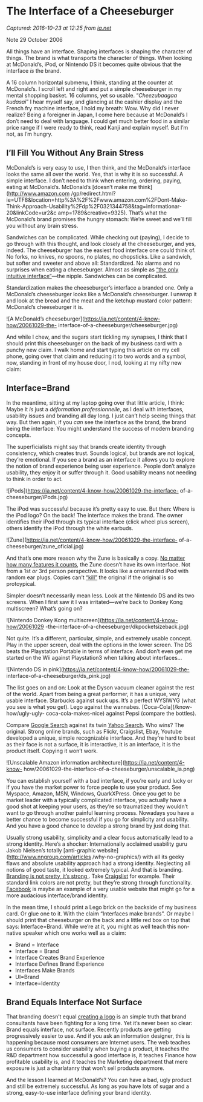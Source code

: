 # The Interface of a Cheeseburger

_Captured: 2016-10-23 at 12:25 from [ia.net](https://ia.net/know-how/the-interface-of-a-cheeseburger)_

Note 29 October 2006

All things have an interface. Shaping interfaces is shaping the character of
things. The brand is what transports the character of things. When looking at
McDonald’s, iPod, or Nintendo DS it becomes quite obvious that the interface
_is_ the brand.

A 16 column horizontal submenu, I think, standing at the counter at
McDonald’s. I scroll left and right and put a simple cheeseburger in my mental
shopping basket. 16 columns, yet so usable. “_Cheezubaagaa kudasai_” I hear
myself say, and glancing at the cashier display and the French fry machine
interface, I hold my breath: Wow. Why did I never realize? Being a foreigner
in Japan, I come here because at McDonald’s I don’t need to deal with
language. I could get much better food in a similar price range if I were
ready to think, read Kanji and explain myself. But I’m not, as I’m hungry.

## I’ll Fill You Without Any Brain Stress

McDonald’s is very easy to use, I then think, and the McDonald’s interface
looks the same all over the world. Yes, that is why it is so successful. A
simple interface. I don’t need to think when entering, ordering, paying,
eating at McDonald’s. McDonald’s [doesn’t make me think](http://www.amazon.com
/gp/redirect.html?ie=UTF8&location=http%3A%2F%2Fwww.amazon.com%2FDont-Make-
Think-Approach-Usability%2Fdp%2F0321344758&tag=informationar-20&linkCode=ur2&c
amp=1789&creative=9325). That’s what the McDonald’s brand promises the hungry
stomach: We’re sweet and we’ll fill you without any brain stress.

Sandwiches can be complicated. While checking out (paying), I decide to go
through with this thought, and look closely at the cheeseburger, and yes,
indeed. The cheeseburger has the easiest food interface one could think of. No
forks, no knives, no spoons, no plates, no chopsticks. Like a sandwich, but
softer and sweeter and above all: Standardized. No alarms and no surprises
when eating a cheeseburger. Almost as simple as [“the only intuitive
interface”](http://www.greenend.org.uk/rjk/2002/08/nipple.html)—the nipple.
Sandwiches can be complicated.

Standardization makes the cheeseburger’s interface a branded one. Only a
McDonald’s cheeseburger looks like a McDonald’s cheeseburger. I unwrap it and
look at the bread and the meat and the ketchup mustard color pattern:
McDonald’s cheeseburger it is.

![A McDonald’s cheeseburger](https://ia.net/content/4-know-how/20061029-the-
interface-of-a-cheeseburger/cheeseburger.jpg)

And while I chew, and the sugars start tickling my synapses, I think that I
should print this cheeseburger on the back of my business card with a punchy
new claim. I walk home and start typing this article on my cell phone, going
over that claim and reducing it to two words and a symbol, now, standing in
front of my house door, I nod, looking at my nifty new claim:

## Interface=Brand

In the meantime, sitting at my laptop going over that little article, I think:
Maybe it _is_ just a _déformation professionnelle_, as I deal with interfaces,
usability issues and branding all day long. I just can’t help seeing things
that way. But then again, if you _can_ see the interface as the brand, the
brand being the interface: You might understand the success of modern branding
concepts.

The superficialists might say that brands create identity through consistency,
which creates trust. Sounds logical, but brands are not logical, they’re
emotional. If you see a brand as an interface it allows you to explore the
notion of brand experience being user experience. People don’t analyze
usability, they enjoy it or suffer through it. Good usability means not
needing to think in order to act.

![iPods](https://ia.net/content/4-know-how/20061029-the-interface-
of-a-cheeseburger/iPods.jpg)

The iPod was successful because it’s pretty easy to use. But then: Where is
the iPod logo? On the back! The interface makes the brand. The owner
identifies their iPod through its typical interface (click wheel plus screen),
others identify the iPod through the white earbuds.

![Zune](https://ia.net/content/4-know-how/20061029-the-interface-
of-a-cheeseburger/zune_oficial.jpg)

And that’s one more reason why the Zune is basically a copy. [No matter how
many features it
counts](http://www.acm.org/ubiquity/views/v7i07_pfeiffer.html), the Zune
doesn’t have its own interface. Not from a 1st _or_ 3rd person perspective. It
looks like a ornamented iPod with random ear plugs. Copies can’t
[“kill”](http://www.wired.com/news/columns/0,71896-0.html?tw=rss.index) the
original if the original is so protoypical.

Simpler doesn’t necessarily mean less. Look at the Nintendo DS and its two
screens. When I first saw it I was irritated—we’re back to Donkey Kong
multiscreen? What’s going on?

![Nintendo Donkey Kong multiscreen](https://ia.net/content/4-know-how/20061029
-the-interface-of-a-cheeseburger/dkpocketsizeback.jpg)

Not quite. It’s a different, particular, simple, and extremely usable concept.
Play in the upper screen, deal with the options in the lower screen. The DS
beats the Playstation Portable in terms of interface. And don’t even get me
started on the Wii against Playstation3 when talking about interfaces…

![Nintendo DS in pink](https://ia.net/content/4-know-how/20061029-the-
interface-of-a-cheeseburger/ds_pink.jpg)

The list goes on and on: Look at the Dyson vacuum cleaner against the rest of
the world. Apart from being a great performer, it has a unique, very usable
interface. Starbucks against suck ups. It’s a perfect WYSIWYG (what you see is
what you get). Lego against the wannabes. [Coca-Cola](/know-how/ugly-ugly-
coca-cola-makes-nice) against Pepsi (compare the bottles).

Compare [Google
Search](https://encrypted.google.com/search?hl=en&q=information+architects)
against its twin [Yahoo
Search](https://search.yahoo.com/search?p=information+architects). Who wins?
The original. Strong online brands, such as Flickr, Craigslist, Ebay, Youtube
developed a unique, simple recognizable interface. And they’re hard to beat as
their face is not a surface, it is interactive, it is an interface, it is the
product itself. Copying it won’t work.

![Unscalable Amazon information architecture](https://ia.net/content/4-know-
how/20061029-the-interface-of-a-cheeseburger/unscalable_ia.png)

You can establish yourself with a bad interface, if you’re early and lucky or
if you have the market power to force people to use your product. See Myspace,
Amazon, MSN, Windows, QuarkXPress. Once you get to be market leader with a
typically complicated interface, you actually have a good shot at keeping your
users, as they’re so traumatized they wouldn’t want to go through another
painful learning process. Nowadays you have a better chance to become
successful if you go for simplicity and usability. And you have a good chance
to develop a strong brand by just doing that.

Usually strong usability, simplicity and a clear focus automatically lead to a
strong identity. Here’s a shocker: Internationally acclaimed usability guru
Jakob Nielsen’s totally [anti-graphic website](http://www.nngroup.com/articles
/why-no-graphics/) with all its geeky flaws and absolute usability approach
had a strong identity. Neglecting all notions of good taste, it looked
extremely typical. And that is branding. [Branding is not pretty, it’s strong
](/know-how/ugly-ugly-coca-cola-makes-nice). Take
[Craigslist](http://www.craigslist.org) for example. Their standard link
colors are not pretty, but they’re strong through functionality.
[Facebook](http://www.facebook.com) is maybe an example of a very usable
website that might go for a more audacious interface/brand identity.

In the mean time, I should print a Lego brick on the backside of my business
card. Or glue one to it. With the claim “Interfaces make brands”. Or maybe I
should print that cheeseburger on the back and a little red box on top that
says: Interface=Brand. While we’re at it, you might as well teach this non-
native speaker which one works well as a claim:

  * Brand = Interface
  * Interface = Brand
  * Interface Creates Brand Experience
  * Interface Defines Brand Experience
  * Interfaces Make Brands
  * UI=Brand
  * Interface=Identity

## Brand Equals Interface Not Surface

That branding doesn’t equal [creating a logo](/know-how/logo-bullshit-co-inc)
is an simple truth that brand consultants have been fighting for a long time.
Yet it’s never been so clear: Brand equals interface, not surface. Recently
products are getting progressively easier to use. And if you ask an
information designer, this is happening because most consumers are Internet
users. The web teaches us consumers to consider usability when buying a
product, it teaches the R&D department how successful a good interface is, it
teaches Finance how profitable usability is, and it teaches the Marketing
department that mere exposure is just a charlatanry that won’t sell products
anymore.

And the lesson I learned at McDonald’s? You can have a bad, ugly product and
still be extremely successful. As long as you have lots of sugar and a strong,
easy-to-use interface defining your brand identity.

